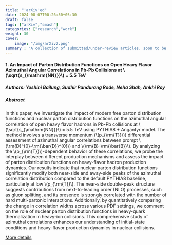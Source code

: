 ```yaml
---
title: "'arXiv'ed"
date: 2024-08-07T00:26:50+05:30
draft: false
tags: ["arXiv","smash"]
categories: ["research","work"]
weight: 30
cover:
    image: "/img/arXiv2.png"
summary : "A collection of submitted/under-review articles, soon to be be published"
---
```

#### 1. An Impact of Parton Distribution Functions on Open Heavy Flavor Azimuthal Angular Correlations in Pb-Pb Collisions at \\(\sqrt{s_{\mathrm{NN}}}\\) = 5.5 TeV

##### Authors: Yoshini Bailung, Sudhir Pandurang Rode, Neha Shah, Ankhi Roy

##### Abstract

In this paper, we investigate the impact of modern free parton distribution functions and nuclear parton distribution functions on the azimuthal angular correlation of open heavy flavor hadrons in Pb-Pb collisions at \\(\sqrt{s_{\mathrm{NN}}}\\) = 5.5 TeV using PYTHIA8 + Angantyr model. The method involves a transverse momentum (\\(p_{\rm{T}}\\)) differential assessment of azimuthal angular correlations between prompt \\(\rm{D}^{0}-\rm{\bar{D}}^{0}\\) and \\(\rm{B}-\rm{\bar{B}}\\). By analyzing the \\(p_{\rm{T}}\\)-dependent behavior of these correlations, we probe the interplay between different production mechanisms and assess the impact of parton distribution functions on heavy-flavor hadron production dynamics. Our results indicate that nuclear parton distribution functions significantly modify both near-side and away-side peaks of the azimuthal correlation distribution compared to the default PYTHIA8 baseline, particularly at low \\(p_{\rm{T}}\\). The near-side double-peak structure suggests contributions from next-to-leading order (NLO) processes, such as gluon splitting, and its presence is strongly correlated with the number of hard multi-partonic interactions. Additionally, by quantitatively comparing the change in correlation widths across various PDF settings, we comment on the role of nuclear parton distribution functions in heavy-quark thermalization in heavy-ion collisions. This comprehensive study of azimuthal correlations enhances our understanding of initial-state conditions and heavy-flavor production dynamics in nuclear collisions.

[More details](https://arxiv.org/abs/2408.11563)